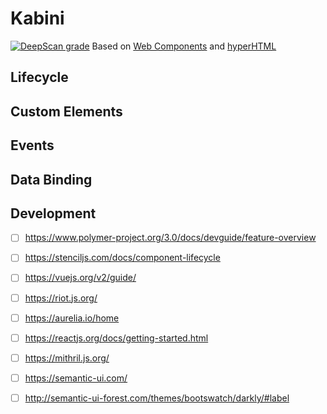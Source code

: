 # Kabini
[![DeepScan grade](https://deepscan.io/api/projects/3416/branches/30590/badge/grade.svg)](https://deepscan.io/dashboard#view=project&pid=3416&bid=30590)
Based on [Web Components](https://developer.mozilla.org/en-US/docs/Web/Web_Components) and [hyperHTML](https://github.com/WebReflection/hyperHTML)
## Lifecycle
## Custom Elements
## Events
## Data Binding
## Development
 * [ ] https://www.polymer-project.org/3.0/docs/devguide/feature-overview
 * [ ] https://stenciljs.com/docs/component-lifecycle
 * [ ] https://vuejs.org/v2/guide/
 * [ ] https://riot.js.org/
 * [ ] https://aurelia.io/home
 * [ ] https://reactjs.org/docs/getting-started.html
 * [ ] https://mithril.js.org/
 * [ ] https://semantic-ui.com/
 * [ ] http://semantic-ui-forest.com/themes/bootswatch/darkly/#label
 